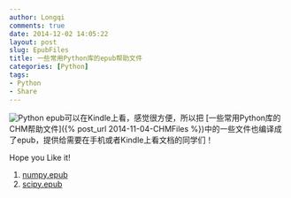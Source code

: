 ```yaml
---
author: Longqi
comments: true
date: 2014-12-02 14:05:22
layout: post
slug: EpubFiles
title: 一些常用Python库的epub帮助文件
categories: [Python]
tags:
- Python
- Share
---
```

![Python](https://wanglongqi.github.io/public/images/python.png)
epub可以在Kindle上看，感觉很方便，所以把 [一些常用Python库的CHM帮助文件]({% post_url 2014-11-04-CHMFiles %})中的一些文件也编译成了epub，提供给需要在手机或者Kindle上看文档的同学们！

Hope you Like it!

1. [numpy.epub](https://wanglongqi.github.io/public/epubs/Numpy.epub)
1. [scipy.epub](https://wanglongqi.github.io/public/epubs/Scipy.epub)

